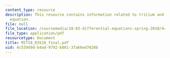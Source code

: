 ```yaml
---
content_type: resource
description: This resource contains information related to tritium and differential
  equation.
file: null
file_location: /coursemedia/18-03-differential-equations-spring-2010/4c539d9db4ad9792b86137a66ed7626b_MIT18_03S10_final.pdf
file_type: application/pdf
resourcetype: Document
title: MIT18_03S10_final.pdf
uid: 4c539d9d-b4ad-9792-b861-37a66ed7626b
---
```

